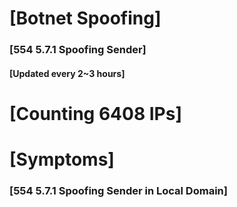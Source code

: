 # [Botnet Spoofing]
### [554 5.7.1 Spoofing Sender]
#### [Updated every 2~3 hours]

# [Counting 6408 IPs]

# [Symptoms] 
###   [554 5.7.1 Spoofing Sender in Local Domain]
